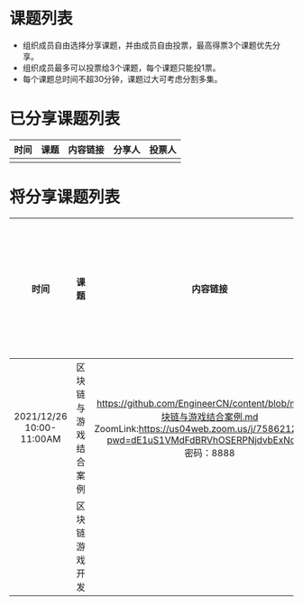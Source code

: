 # 课题列表
* 组织成员自由选择分享课题，并由成员自由投票，最高得票3个课题优先分享。
* 组织成员最多可以投票给3个课题，每个课题只能投1票。
* 每个课题总时间不超30分钟，课题过大可考虑分割多集。


# 已分享课题列表

|时间|课题|内容链接|分享人|投票人|
| :----:| :----: | :----:| :----: | :----: |
|  |  ||  ||


# 将分享课题列表

|时间|课题|内容链接|分享人|投票人(请标注你的名字)|
| :----:| :----: | :----:| :----: | :----: |
| 2021/12/26<br>10:00-11:00AM | 区块链与游戏结合案例|https://github.com/EngineerCN/content/blob/main/区块链与游戏结合案例.md<br>ZoomLink:https://us04web.zoom.us/j/75862124745?pwd=dE1uS1VMdFdBRVhOSERPNjdvbExNdz09<br>密码：8888|Ken|刘洋|
|| 区块链游戏开发||Ken||


